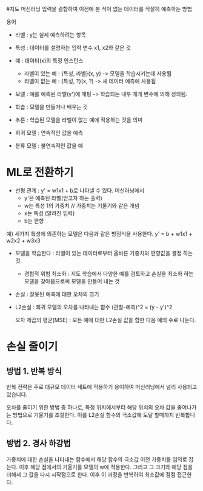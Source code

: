 #지도 머신러닝
입력을 결합하여 이전에 본 적이 없는 데이터를 적절히 예측하는 방법

용어
- 라벨 : y는 실제 예측하려는 항목
- 특성 : 데이터를 설명하는 입력 변수 x1, x2와 같은 것
- 예 : 데이터(x)의 특정 인스턴스
  + 라벨이 있는 예 :
   {특성, 라벨}(x, y) -> 모델을 학습시키는데 사용됨
  + 라벨이 없는 예 :
  {특성, ?}(x, ?) -> 새 데이터 예측에 사용됨
- 모델 : 예를 예측된 라벨(y')에 매핑 -> 학습되는 내부 매개 변수에 의해 정의됨.

- 학습 : 모델을 만들거나 배우는 것
- 추론 : 학습된 모델을 라벨이 없는 예에 적용하는 것을 의미
- 회귀 모델 : 연속적인 값을 예측
- 분류 모델 : 불연속적인 값을 예

# ML로 전환하기


- 선형 관계 : y' = w1x1 + b로 나타낼 수 있다. 머신러닝에서
  + y'은 예측된 라벨(얻고자 하는 출력)
  + w는 특성 1의 가중치 // 가중치는 기울기와 같은 개념
  + x는 특성 (알려진 입력)
  + b는 편향

예) 세가지 특성에 의존하는 모델은 다음과 같은 방정식을 사용한다.
y' = b + w1x1 + w2x2 + w3x3

- 모델을 학습한다 : 라벨이 있는 데이터로부터 올바른 가중치와 편향값을 결정 하는 것.
  + 경험적 위험 최소화 : 지도 학습에서 다양한 예를 검토하고 손실을 최소화 하는 모델을 찾아봄으로써 모델을 만들어 내는 것

- 손실 : 잘못된 예측에 대한 오차의 크기

- L2손실 : 회귀 모델의 오차를 나타내는 함수
  (관찰-예측)^2 = (y - y')^2

  오차 제곱의 평균(MSE) : 모든 예에 대한 L2손실 값을 합한 다음 예의 수로 나눈다.

# 손실 줄이기
## 방법 1. 반복 방식
반복 전략은 주로 대규모 데이터 세트에 적용하기 용이하여 머신러닝에서 널리 사용되고 있습니다.

오차를 줄이기 위한 방법 중 하나로, 특정 위치에서부터 해당 위치의 오차 값을 줄여나가는 방법으로 기울기를 조절한다. 이를 L2손실 함수의 극소값에 도달 할때까지 반복합니다.

## 방법 2. 경사 하강법
가중치에 대한 손실을 나타내는 함수에서 해당 함수의 극소값 이전 가중치를 임의로 잡는다. 이후 해당 점에서의 기울기를 모델의 w에 적용한다. 그리고 그 크기와 해당 점을 더해서 그 값을 다시 시작점으로 한다. 이후 이 과정을 반복하여 최소값에 점점 접근한다.
